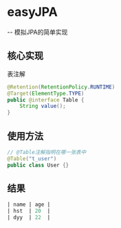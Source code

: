 # easyJPA
-- 模拟JPA的简单实现

## 核心实现

表注解
```java
@Retention(RetentionPolicy.RUNTIME)
@Target(ElementType.TYPE)
public @interface Table {
	String value();
}
```

## 使用方法
```java
// @Table注解指明在哪一张表中
@Table("t_user")
public class User {}
```

## 结果
```sql
| name | age |
| hst  | 20  |
| dyy  | 22  |
```